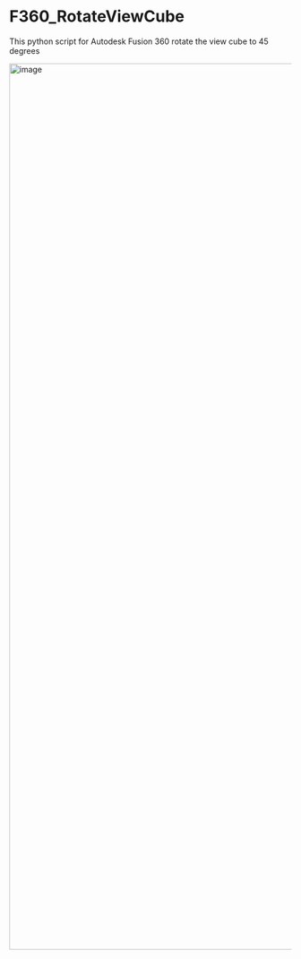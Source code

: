 # F360_RotateViewCube
This python script for Autodesk Fusion 360 rotate the view cube to 45 degrees

<img width="1582" alt="image" src="https://github.com/user-attachments/assets/1df0785f-fb8e-4627-8aab-5e81ead071a9" />
